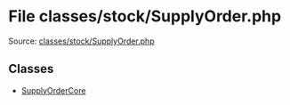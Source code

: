 File classes/stock/SupplyOrder.php
=========
Source: [classes/stock/SupplyOrder.php](https://github.com/PrestaShop/PrestaShop/blob/1.6.1.1/classes/stock/SupplyOrder.php)


Classes
-------

* [SupplyOrderCore](class.SupplyOrderCore)

